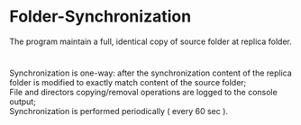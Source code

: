 # Folder-Synchronization

The program maintain a full, identical copy of source folder at replica folder.
#
Synchronization is one-way: after the synchronization content of the
replica folder is modified to exactly match content of the source
folder;
\
File and directors copying/removal operations are logged to the
console output;
\
Synchronization is performed periodically ( every 60 sec ).
